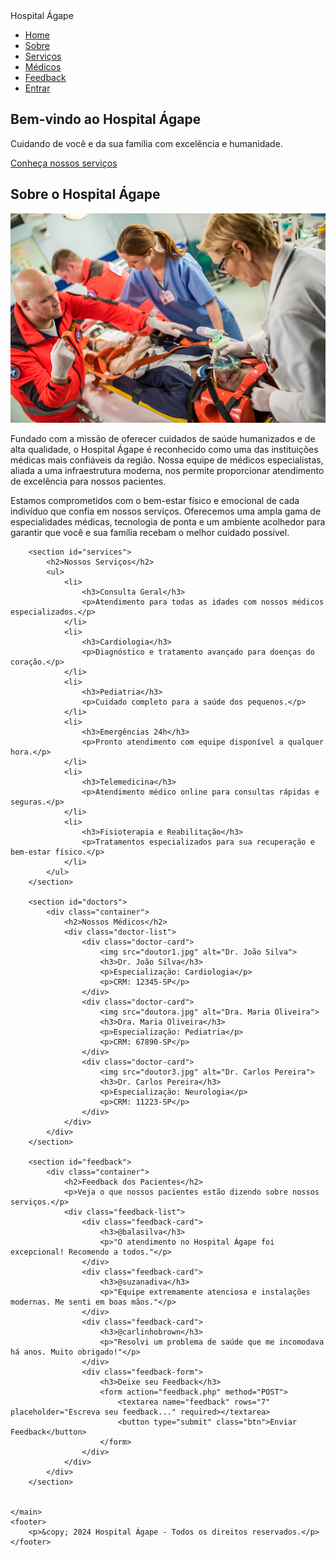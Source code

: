 <!DOCTYPE html>
<html lang="pt-br">

<head>
    <meta charset="UTF-8">
    <meta name="viewport" content="width=device-width, initial-scale=1.0">
    <title>Hospital Ágape</title>
    <link rel="stylesheet" href="index.css">
</head>

<body>
    <nav>
        <div class="logo">Hospital Ágape</div>
        <ul>
            <li><a href="#banner">Home</a></li>
            <li><a href="#about">Sobre</a></li>
            <li><a href="#services">Serviços</a></li>
            <li><a href="#doctors">Médicos</a></li>
            <li><a href="#feedback">Feedback</a></li>
            <li><a href="login.html">Entrar</a></li>
        </ul>
    </nav>    
    <main>
        <section id="banner">
            <div class="banner-content">
                <h1>Bem-vindo ao Hospital Ágape</h1>
                <p>Cuidando de você e da sua família com excelência e humanidade.</p>
                <a href="#services" class="btn">Conheça nossos serviços</a>
            </div>
        </section>
        <section id="about">
            <div class="container">
                <h2>Sobre o Hospital Ágape</h2>
                <div class="about-content">
                    <div class="about-image">
                        <img src="hosp.jpg" alt="Hospital Ágape" />
                    </div>
                    <div class="about-text">
                        <p>
                            Fundado com a missão de oferecer cuidados de saúde humanizados e de alta qualidade, o Hospital Ágape
                            é reconhecido como uma das instituições médicas mais confiáveis da região. Nossa equipe de médicos
                            especialistas, aliada a uma infraestrutura moderna, nos permite proporcionar atendimento de
                            excelência para nossos pacientes.
                        </p>
                        <p>
                            Estamos comprometidos com o bem-estar físico e emocional de cada indivíduo que confia em nossos
                            serviços. Oferecemos uma ampla gama de especialidades médicas, tecnologia de ponta e um ambiente
                            acolhedor para garantir que você e sua família recebam o melhor cuidado possível.
                        </p>
                    </div>
                    </div>
            </div>
        </section>

        <section id="services">
            <h2>Nossos Serviços</h2>
            <ul>
                <li>
                    <h3>Consulta Geral</h3>
                    <p>Atendimento para todas as idades com nossos médicos especializados.</p>
                </li>
                <li>
                    <h3>Cardiologia</h3>
                    <p>Diagnóstico e tratamento avançado para doenças do coração.</p>
                </li>
                <li>
                    <h3>Pediatria</h3>
                    <p>Cuidado completo para a saúde dos pequenos.</p>
                </li>
                <li>
                    <h3>Emergências 24h</h3>
                    <p>Pronto atendimento com equipe disponível a qualquer hora.</p>
                </li>
                <li>
                    <h3>Telemedicina</h3>
                    <p>Atendimento médico online para consultas rápidas e seguras.</p>
                </li>
                <li>
                    <h3>Fisioterapia e Reabilitação</h3>
                    <p>Tratamentos especializados para sua recuperação e bem-estar físico.</p>
                </li>
            </ul>
        </section>

        <section id="doctors">
            <div class="container">
                <h2>Nossos Médicos</h2>
                <div class="doctor-list">
                    <div class="doctor-card">
                        <img src="doutor1.jpg" alt="Dr. João Silva">
                        <h3>Dr. João Silva</h3>
                        <p>Especialização: Cardiologia</p>
                        <p>CRM: 12345-SP</p>
                    </div>
                    <div class="doctor-card">
                        <img src="doutora.jpg" alt="Dra. Maria Oliveira">
                        <h3>Dra. Maria Oliveira</h3>
                        <p>Especialização: Pediatria</p>
                        <p>CRM: 67890-SP</p>
                    </div>
                    <div class="doctor-card">
                        <img src="doutor3.jpg" alt="Dr. Carlos Pereira">
                        <h3>Dr. Carlos Pereira</h3>
                        <p>Especialização: Neurologia</p>
                        <p>CRM: 11223-SP</p>
                    </div>
                </div>
            </div>
        </section>
        
        <section id="feedback">
            <div class="container">
                <h2>Feedback dos Pacientes</h2>
                <p>Veja o que nossos pacientes estão dizendo sobre nossos serviços.</p>
                <div class="feedback-list">
                    <div class="feedback-card">
                        <h3>@balasilva</h3>
                        <p>"O atendimento no Hospital Ágape foi excepcional! Recomendo a todos."</p>
                    </div>
                    <div class="feedback-card">
                        <h3>@suzanadiva</h3>
                        <p>"Equipe extremamente atenciosa e instalações modernas. Me senti em boas mãos."</p>
                    </div>
                    <div class="feedback-card">
                        <h3>@carlinhobrown</h3>
                        <p>"Resolvi um problema de saúde que me incomodava há anos. Muito obrigado!"</p>
                    </div>
                    <div class="feedback-form">
                        <h3>Deixe seu Feedback</h3>
                        <form action="feedback.php" method="POST">
                            <textarea name="feedback" rows="7" placeholder="Escreva seu feedback..." required></textarea>
                            <button type="submit" class="btn">Enviar Feedback</button>
                        </form>
                    </div>
                </div>
            </div>
        </section>
        

    </main>
    <footer>
        <p>&copy; 2024 Hospital Ágape - Todos os direitos reservados.</p>
    </footer>
</body>

</html>
